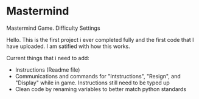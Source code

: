 # Mastermind
Mastermind Game. Difficulty Settings

Hello. This is the first project i ever completed fully and the first code that I have uploaded.
I am satified with how this works.

Current things that i need to add:
- Instructions (Readme file)
- Communications and commands for "Intstructions", "Resign", and "Display" while in game. Instructions still need to be typed up
- Clean code by renaming variables to better match python standards
